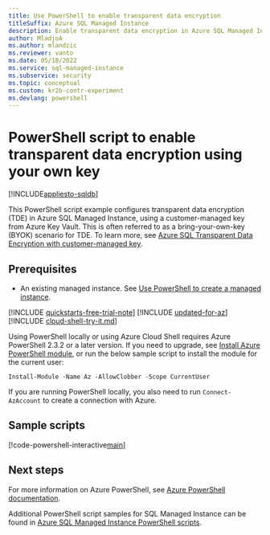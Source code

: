 ```yaml
---
title: Use PowerShell to enable transparent data encryption
titleSuffix: Azure SQL Managed Instance
description: Enable transparent data encryption in Azure SQL Managed Instance using PowerShell and your own key.
author: MladjoA
ms.author: mlandzic
ms.reviewer: vanto
ms.date: 05/18/2022
ms.service: sql-managed-instance
ms.subservice: security
ms.topic: conceptual
ms.custom: kr2b-contr-experiment
ms.devlang: powershell
---
```


# PowerShell script to enable transparent data encryption using your own key

[!INCLUDE[appliesto-sqldb](../../includes/appliesto-sqlmi.md)]

This PowerShell script example configures transparent data encryption (TDE) in Azure SQL Managed Instance, using a customer-managed key from Azure Key Vault. This is often referred to as a bring-your-own-key (BYOK) scenario for TDE. To learn more, see [Azure SQL Transparent Data Encryption with customer-managed key](../../database/transparent-data-encryption-byok-overview.md).

## Prerequisites

- An existing managed instance. See [Use PowerShell to create a managed instance](create-configure-managed-instance-powershell.md).

[!INCLUDE [quickstarts-free-trial-note](../../includes/quickstarts-free-trial-note.md)]
[!INCLUDE [updated-for-az](../../includes/updated-for-az.md)]
[!INCLUDE [cloud-shell-try-it.md](../../includes/cloud-shell-try-it.md)]

Using PowerShell locally or using Azure Cloud Shell requires Azure PowerShell 2.3.2 or a later version. If you need to upgrade, see [Install Azure PowerShell module](/powershell/azure/install-az-ps), or run the below sample script to install the module for the current user:

`Install-Module -Name Az -AllowClobber -Scope CurrentUser`

If you are running PowerShell locally, you also need to run `Connect-AzAccount` to create a connection with Azure.

## Sample scripts 

[!code-powershell-interactive[main](~/../powershell_scripts/sql-database/transparent-data-encryption/setup-tde-byok-sqlmi.ps1 "Set up BYOK TDE for SQL Managed Instance")]

## Next steps

For more information on Azure PowerShell, see [Azure PowerShell documentation](/powershell/azure/).

Additional PowerShell script samples for SQL Managed Instance can be found in [Azure SQL Managed Instance PowerShell scripts](../../database/powershell-script-content-guide.md).
